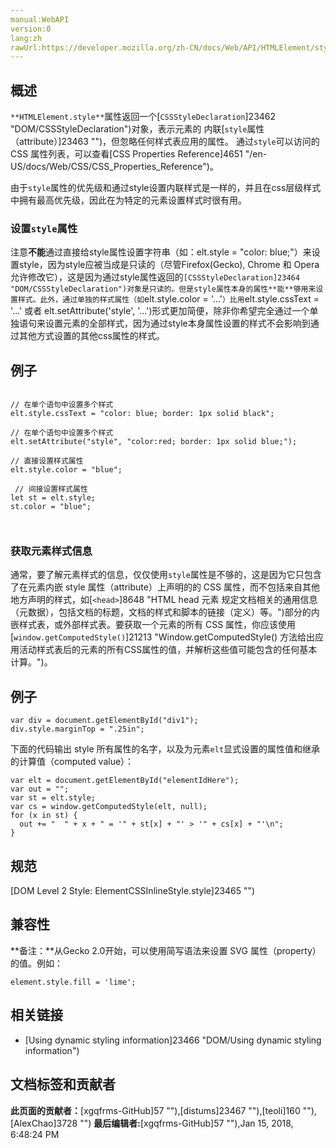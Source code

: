 ```yaml
---
manual:WebAPI
version:0
lang:zh
rawUrl:https://developer.mozilla.org/zh-CN/docs/Web/API/HTMLElement/style
---
```





## 概述<a name="概述"></a>


`**HTMLElement.style**`属性返回一个[`CSSStyleDeclaration`]23462 "DOM/CSSStyleDeclaration")对象，表示元素的 内联[`style`属性（attribute）]23463 "")，但忽略任何样式表应用的属性。 通过`style`可以访问的 CSS 属性列表，可以查看[CSS Properties Reference]4651 "/en-US/docs/Web/CSS/CSS_Properties_Reference")。



由于`style`属性的优先级和通过style设置内联样式是一样的，并且在css层级样式中拥有最高优先级，因此在为特定的元素设置样式时很有用。


### 设置`style`属性<a name="设置_style_属性"></a>


注意**不能**通过直接给style属性设置字符串（如：elt.style = &quot;color: blue;&quot;）来设置style，因为style应被当成是只读的（尽管Firefox(Gecko), Chrome 和 Opera允许修改它），这是因为通过style属性返回的`[CSSStyleDeclaration]23464 "DOM/CSSStyleDeclaration")对象是只读的。但是style属性本身的属性**能**够用来设置样式。此外，通过单独的样式属性（如`elt.style.color = &#39;...&#39;`）比用`elt.style.cssText = &#39;...&#39; 或者 elt.setAttribute(&#39;style&#39;, &#39;...&#39;)形式更加简便，除非你希望完全通过一个单独语句来设置元素的全部样式，因为通过style本身属性设置的样式不会影响到通过其他方式设置的其他css属性的样式。


## 例子<a name="例子"></a>

```

// 在单个语句中设置多个样式
elt.style.cssText = "color: blue; border: 1px solid black"; 

// 在单个语句中设置多个样式
elt.setAttribute("style", "color:red; border: 1px solid blue;");

// 直接设置样式属性
elt.style.color = "blue"; 

 // 间接设置样式属性
let st = elt.style; 
st.color = "blue";



```

### 获取元素样式信息<a name="获取元素样式信息"></a>


通常，要了解元素样式的信息，仅仅使用`style`属性是不够的，这是因为它只包含了在元素内嵌 style 属性（attribute）上声明的的 CSS 属性，而不包括来自其他地方声明的样式，如[`<head>`]8648 "HTML head 元素 规定文档相关的通用信息（元数据），包括文档的标题，文档的样式和脚本的链接（定义）等。")部分的内嵌样式表，或外部样式表。要获取一个元素的所有 CSS 属性，你应该使用[`window.getComputedStyle()`]21213 "Window.getComputedStyle() 方法给出应用活动样式表后的元素的所有CSS属性的值，并解析这些值可能包含的任何基本计算。")。


## 例子<a name="Example"></a>

```
var div = document.getElementById("div1");
div.style.marginTop = ".25in";
```



下面的代码输出 style 所有属性的名字，以及为元素`elt`显式设置的属性值和继承的计算值（computed value）：


```
var elt = document.getElementById("elementIdHere");
var out = "";
var st = elt.style;
var cs = window.getComputedStyle(elt, null);
for (x in st) {
  out += "  " + x + " = '" + st[x] + "' > '" + cs[x] + "'\n";
}
```

## 规范<a name="Specification"></a>


[DOM Level 2 Style: ElementCSSInlineStyle.style]23465 "")


## 兼容性<a name="兼容性"></a>


**备注：**从Gecko 2.0开始，可以使用简写语法来设置 SVG 属性（property）的值。例如：


```
element.style.fill = 'lime';
```


## 相关链接<a name="相关链接"></a>

* [Using dynamic styling information]23466 "DOM/Using dynamic styling information")



## 文档标签和贡献者
**此页面的贡献者：**[xgqfrms-GitHub]57 ""),[distums]23467 ""),[teoli]160 ""),[AlexChao]3728 "")
**最后编辑者:**[xgqfrms-GitHub]57 ""),<time>Jan 15, 2018, 6:48:24 PM</time>


